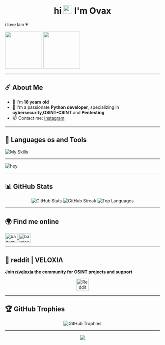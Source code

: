 <h1 align="center">hi   
<img src="https://media.giphy.com/media/hvRJCLFzcasrR4ia7z/giphy.gif" width="28">
 I'm Ovax</h1>
<p>i love lain 💗 <p/>
<img src="https://media.tenor.com/1QlojlC2nVkAAAAi/lain.gif" width="120px" height="120">
<img src="https://media.tenor.com/A-Cc_uGZVQEAAAAi/lain-serial-experiments-lain.gif" width="120px" height="120">


---

<h2>☄️ About Me</h2>

- 🎉 I'm **16 years old**
- 🌷 I'm a passionate **Python developer**, specializing in **cybersecurity,OSINT•CSINT** and **Pentesting**
- 📫 Contact me: [Instagram](https://instagram.com/banaxou)
---
<h2>🔧 Languages os and Tools</h2>

![My Skills](https://skillicons.dev/icons?i=windows,linux,arch,javascript,python,bash,git,vscode)

---

![hey](https://github-production-user-asset-6210df.s3.amazonaws.com/181485458/465732296-e716930f-c53d-4354-acc1-ccef6e171a63.gif?X-Amz-Algorithm=AWS4-HMAC-SHA256&X-Amz-Credential=AKIAVCODYLSA53PQK4ZA%2F20250717%2Fus-east-1%2Fs3%2Faws4_request&X-Amz-Date=20250717T173904Z&X-Amz-Expires=300&X-Amz-Signature=28c85c0f6c0284fc52ea7b6ce192aee6376ad209796e4975a8b4eb14fab83a21&X-Amz-SignedHeaders=host)

---



<h2>📊 GitHub Stats</h2>

<p align="center">
  <img src="https://github-readme-stats.vercel.app/api?username=banaxou&show_icons=true&theme=radical" alt="GitHub Stats"/>
  <img src="https://github-readme-streak-stats.herokuapp.com/?user=banaxou&theme=radical&hide_border=false" alt="GitHub Streak"/>
  <img src="https://github-readme-stats.vercel.app/api/top-langs/?username=banaxou&layout=compact&theme=radical" alt="Top Languages"/>
</p>

---

<h2>🌍 Find me online</h2>

<p align="left">
  <a href="https://instagram.com/banaxou" target="blank">
    <img align="center" src="https://raw.githubusercontent.com/rahuldkjain/github-profile-readme-generator/master/src/images/icons/Social/instagram.svg" alt="banaxou" height="30" width="40"/>
  </a>
  <a href="https://github.com/banaxou" target="blank">
    <img align="center" src="https://raw.githubusercontent.com/rahuldkjain/github-profile-readme-generator/master/src/images/icons/Social/github.svg" alt="banaxou-dev" height="30" width="40"/>
  </a>
</p>

---

## **💬 reddit | VELOXIΛ**

**Join [r/veloxia](https://reddit.com/r/veloxia) the community for OSINT projects and support**

<p align="center">
  <a href="https://reddit.com/r/veloxia" target="_blank">
    <img src="https://cdn.jsdelivr.net/gh/simple-icons/simple-icons/icons/reddit.svg" alt="Reddit Logo" width="40"/>
  </a>
</p>

---

<h2>🏆 GitHub Trophies</h2>

<p align="center">
  <img src="https://github-profile-trophy.vercel.app/?username=banaxou&theme=radical" alt="GitHub Trophies"/>
</p>

---

<p align="center">
<img src="https://media.tenor.com/wv7Rwz7ePHQAAAAi/lain-iwakura.gif"/>
</p>
